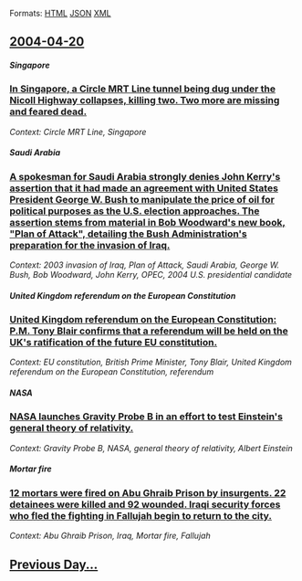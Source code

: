 
Formats: [HTML](2004/04/20/index.html)  [JSON](2004/04/20/index.json)  [XML](2004/04/20/index.xml)  

## [2004-04-20](/news/2004/04/20/index.md)

##### Singapore
### [ In Singapore, a Circle MRT Line tunnel being dug under the Nicoll Highway collapses, killing two. Two more are missing and feared dead. ](/news/2004/04/20/in-singapore-a-circle-mrt-line-tunnel-being-dug-under-the-nicoll-highway-collapses-killing-two-two-more-are-missing-and-feared-dead.md)
_Context: Circle MRT Line, Singapore_

##### Saudi Arabia
### [ A spokesman for Saudi Arabia strongly denies John Kerry's assertion that it had made an agreement with United States President George W. Bush to manipulate the price of oil for political purposes as the U.S. election approaches. The assertion stems from material in Bob Woodward's new book, "Plan of Attack", detailing the Bush Administration's preparation for the invasion of Iraq. ](/news/2004/04/20/a-spokesman-for-saudi-arabia-strongly-denies-john-kerry-s-assertion-that-it-had-made-an-agreement-with-united-states-president-george-w-bu.md)
_Context: 2003 invasion of Iraq, Plan of Attack, Saudi Arabia, George W. Bush, Bob Woodward, John Kerry, OPEC, 2004 U.S. presidential candidate_

##### United Kingdom referendum on the European Constitution
### [ United Kingdom referendum on the European Constitution: P.M. Tony Blair confirms that a referendum will be held on the UK's ratification of the future EU constitution. ](/news/2004/04/20/united-kingdom-referendum-on-the-european-constitution-p-m-tony-blair-confirms-that-a-referendum-will-be-held-on-the-uk-s-ratification-of.md)
_Context: EU constitution, British Prime Minister, Tony Blair, United Kingdom referendum on the European Constitution, referendum_

##### NASA
### [ NASA launches Gravity Probe B in an effort to test Einstein's general theory of relativity. ](/news/2004/04/20/nasa-launches-gravity-probe-b-in-an-effort-to-test-einstein-s-general-theory-of-relativity.md)
_Context: Gravity Probe B, NASA, general theory of relativity, Albert Einstein_

##### Mortar fire
### [ 12 mortars were fired on Abu Ghraib Prison by insurgents. 22 detainees were killed and 92 wounded. Iraqi security forces who fled the fighting in Fallujah begin to return to the city. ](/news/2004/04/20/12-mortars-were-fired-on-abu-ghraib-prison-by-insurgents-22-detainees-were-killed-and-92-wounded-iraqi-security-forces-who-fled-the-fight.md)
_Context: Abu Ghraib Prison, Iraq, Mortar fire, Fallujah_

## [Previous Day...](/news/2004/04/19/index.md)

